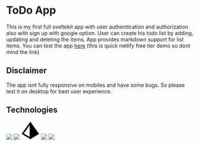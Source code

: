 # ToDo App

This is my first full sveltekit app with user authentication and authorization also with sign up with google option. User can create his todo list by adding, updating and deleting the items. App provides markdown support for list items. You can test the app [here](https://main--dancing-praline-321ecd.netlify.app) (this is quick netlify free tier demo so dont mind the link)

## Disclaimer
The app isnt fully responsive on mobiles and have some bugs. So please test it on desktop for best user experience.


## Technologies

<div>
<img height="50" src="https://cdn.jsdelivr.net/gh/devicons/devicon/icons/svelte/svelte-original.svg" />
<img height="50" src="https://cdn.jsdelivr.net/gh/devicons/devicon/icons/postgresql/postgresql-plain.svg" />
<img height="50" src="docs/images/prism.png" />
<img height="50" src="https://cdn.jsdelivr.net/gh/devicons/devicon/icons/tailwindcss/tailwindcss-plain.svg" />
<img height="50" src="https://cdn.jsdelivr.net/gh/devicons/devicon/icons/typescript/typescript-original.svg" />
</div>

